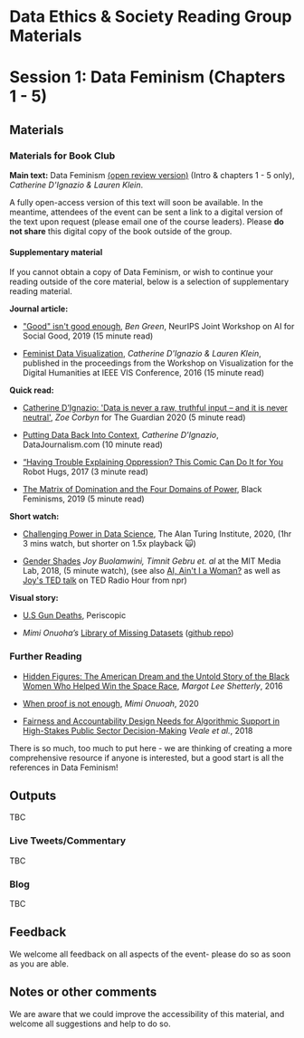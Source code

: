 Data Ethics & Society Reading Group Materials
================

# Session 1:  Data Feminism (Chapters 1 - 5)

## Materials

### Materials for Book Club

__Main text:__ Data Feminism [(open review version)](https://bookbook.pubpub.org/data-feminism) (Intro & chapters
1 - 5 only), _Catherine D'Ignazio & Lauren Klein_.

A fully open-access version of this text will soon be available. In the
meantime, attendees of the event can be sent a link to a digital version of the
text upon request (please email one of the course leaders). Please **do not share** this digital copy of the book outside of the group.

#### Supplementary material

If you cannot obtain a copy of Data Feminism, or wish to continue your reading outside of the core material, below is a selection of supplementary reading material.

__Journal article:__
* ["Good" isn't good
  enough](https://www.benzevgreen.com/wp-content/uploads/2019/11/19-ai4sg.pdf),
  _Ben Green_, NeurIPS Joint Workshop on AI for Social Good, 2019 (15 minute read)
  
* [Feminist Data
  Visualization](http://www.kanarinka.com/wp-content/uploads/2015/07/IEEE_Feminist_Data_Visualization.pdf),
  _Catherine D'Ignazio & Lauren Klein_, published in the proceedings from the
  Workshop on Visualization for the Digital Humanities at IEEE VIS
  Conference, 2016 (15 minute read)

__Quick read:__
* [Catherine D’Ignazio: 'Data is never a raw, truthful input – and it is never
  neutral'](https://www.theguardian.com/technology/2020/mar/21/catherine-dignazio-data-is-never-a-raw-truthful-input-and-it-is-never-neutral),
  _Zoe Corbyn_ for The Guardian 2020 (5 minute read)
  
* [Putting Data Back Into
  Context](https://datajournalism.com/read/longreads/putting-data-back-into-context),
  _Catherine D'Ignazio_, DataJournalism.com (10 minute read)
  
* [“Having Trouble Explaining Oppression? This Comic Can Do It for
  You](https://everydayfeminism.com/2017/01/trouble-explaining-oppression/)
  Robot Hugs, 2017 (3 minute read) 
  
* [The Matrix of Domination and the Four Domains of
  Power](https://www.blackfeminisms.com/matrix/), Black Feminisms, 2019 (5 minute read)

__Short watch:__
* [Challenging Power in Data
  Science](https://www.youtube.com/watch?v=l8d6cbt29WA), The Alan Turing
  Institute, 2020, (1hr 3 mins watch, but shorter on 1.5x playback :scream_cat:)

* [Gender Shades](http://gendershades.org/) _Joy Buolamwini, Timnit Gebru et. al_
  at the MIT Media Lab, 2018, (5 minute watch), (see also [AI, Ain't I a
  Woman?](https://www.notflawless.ai/#2) as well as [Joy's TED
  talk](https://www.npr.org/2018/01/26/580619086/joy-buolamwini-how-does-facial-recognition-software-see-skin-color?t=1595799616512)
  on TED Radio Hour from npr)

__Visual story:__
* [U.S Gun Deaths](https://guns.periscopic.com/?year=2013), Periscopic

* _Mimi Onuoha’s_ [Library of Missing Datasets](https://mimi-onuoha-9s0o.squarespace.com/the-library-of-missing-datasets) ([github repo](https://github.com/MimiOnuoha/missing-datasets))

### Further Reading

* <a href="https://en.wikipedia.org/wiki/Hidden_Figures_(book)">Hidden Figures: The American Dream and the Untold Story of the Black Women Who
Helped Win the Space Race</a>, _Margot Lee Shetterly_, 2016

* [When proof is not
enough](https://fivethirtyeight.com/features/when-proof-is-not-enough/), _Mimi
Onuoah_, 2020

* [Fairness and Accountability Design Needs for Algorithmic Support in High-Stakes
Public Sector Decision-Making](https://arxiv.org/abs/1802.01029) _Veale et
al._, 2018

There is so much, too much to put here - we are thinking of creating a more
comprehensive resource if anyone is interested, but a good start is all the
references in Data Feminism!

## Outputs

TBC

### Live Tweets/Commentary

TBC

### Blog

TBC

## Feedback

We welcome all feedback on all aspects of the event- please do so as soon as you
are able.

## Notes or other comments

We are aware that we could improve the accessibility of this material, and
welcome all suggestions and help to do so.

